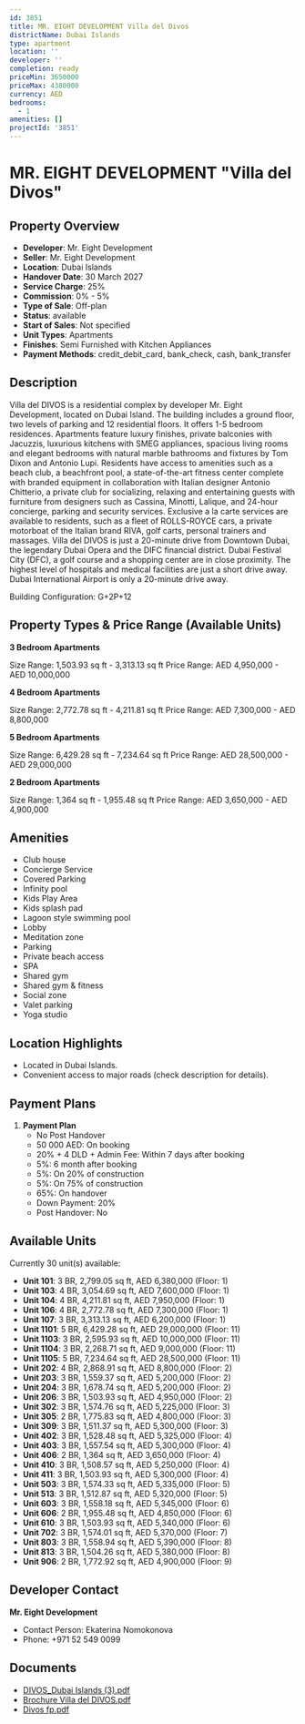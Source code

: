 ```yaml
---
id: 3851
title: MR. EIGHT DEVELOPMENT Villa del Divos
districtName: Dubai Islands
type: apartment
location: ''
developer: ''
completion: ready
priceMin: 3650000
priceMax: 4380000
currency: AED
bedrooms:
  - 1
amenities: []
projectId: '3851'
---
```


# MR. EIGHT DEVELOPMENT "Villa del Divos"

## Property Overview
- **Developer**: Mr. Eight Development
- **Seller**: Mr. Eight Development
- **Location**: Dubai Islands
- **Handover Date**: 30 March 2027
- **Service Charge**: 25%
- **Commission**: 0% - 5%
- **Type of Sale**: Off-plan
- **Status**: available
- **Start of Sales**: Not specified
- **Unit Types**: Apartments
- **Finishes**: Semi Furnished with Kitchen Appliances
- **Payment Methods**: credit_debit_card, bank_check, cash, bank_transfer

## Description
Villa del DIVOS is a residential complex by developer Mr. Eight Development, located on Dubai Island. The building includes a ground floor, two levels of parking and 12 residential floors. It offers 1-5 bedroom residences. Apartments feature luxury finishes, private balconies with Jacuzzis, luxurious kitchens with SMEG appliances, spacious living rooms and elegant bedrooms with natural marble bathrooms and fixtures by Tom Dixon and Antonio Lupi. Residents have access to amenities such as a beach club, a beachfront pool, a state-of-the-art fitness center complete with branded equipment in collaboration with Italian designer Antonio Chitterio, a private club for socializing, relaxing and entertaining guests with furniture from designers such as Cassina, Minotti, Lalique, and 24-hour concierge, parking and security services. Exclusive a la carte services are available to residents, such as a fleet of ROLLS-ROYCE cars, a private motorboat of the Italian brand RIVA, golf carts, personal trainers and massages. Villa del DIVOS is just a 20-minute drive from Downtown Dubai, the legendary Dubai Opera and the DIFC financial district. Dubai Festival City (DFC), a golf course and a shopping center are in close proximity. The highest level of hospitals and medical facilities are just a short drive away. Dubai International Airport is only a 20-minute drive away.

Building Configuration: G+2P+12

## Property Types & Price Range (Available Units)
**3 Bedroom Apartments**

Size Range: 1,503.93 sq ft - 3,313.13 sq ft
Price Range: AED 4,950,000 - AED 10,000,000

**4 Bedroom Apartments**

Size Range: 2,772.78 sq ft - 4,211.81 sq ft
Price Range: AED 7,300,000 - AED 8,800,000

**5 Bedroom Apartments**

Size Range: 6,429.28 sq ft - 7,234.64 sq ft
Price Range: AED 28,500,000 - AED 29,000,000

**2 Bedroom Apartments**

Size Range: 1,364 sq ft - 1,955.48 sq ft
Price Range: AED 3,650,000 - AED 4,900,000

## Amenities
- Club house
- Concierge Service
- Covered Parking
- Infinity pool
- Kids Play Area
- Kids splash pad
- Lagoon style swimming pool
- Lobby
- Meditation zone
- Parking
- Private beach access
- SPA
- Shared gym
- Shared gym & fitness
- Social zone
- Valet parking
- Yoga studio

## Location Highlights
- Located in Dubai Islands.
- Convenient access to major roads (check description for details).

## Payment Plans
1. **Payment Plan**
   - No Post Handover
   - 50 000 AED: On booking
   - 20% + 4 DLD + Admin Fee: Within 7 days after booking
   - 5%: 6 month after booking
   - 5%: On 20% of construction
   - 5%: On 75% of construction
   - 65%: On handover
   - Down Payment: 20%
   - Post Handover: No

## Available Units
Currently 30 unit(s) available:
- **Unit 101**: 3 BR, 2,799.05 sq ft, AED 6,380,000 (Floor: 1)
- **Unit 103**: 4 BR, 3,054.69 sq ft, AED 7,600,000 (Floor: 1)
- **Unit 104**: 4 BR, 4,211.81 sq ft, AED 7,950,000 (Floor: 1)
- **Unit 106**: 4 BR, 2,772.78 sq ft, AED 7,300,000 (Floor: 1)
- **Unit 107**: 3 BR, 3,313.13 sq ft, AED 6,200,000 (Floor: 1)
- **Unit 1101**: 5 BR, 6,429.28 sq ft, AED 29,000,000 (Floor: 11)
- **Unit 1103**: 3 BR, 2,595.93 sq ft, AED 10,000,000 (Floor: 11)
- **Unit 1104**: 3 BR, 2,268.71 sq ft, AED 9,000,000 (Floor: 11)
- **Unit 1105**: 5 BR, 7,234.64 sq ft, AED 28,500,000 (Floor: 11)
- **Unit 202**: 4 BR, 2,868.91 sq ft, AED 8,800,000 (Floor: 2)
- **Unit 203**: 3 BR, 1,559.37 sq ft, AED 5,200,000 (Floor: 2)
- **Unit 204**: 3 BR, 1,678.74 sq ft, AED 5,200,000 (Floor: 2)
- **Unit 206**: 3 BR, 1,503.93 sq ft, AED 4,950,000 (Floor: 2)
- **Unit 302**: 3 BR, 1,574.76 sq ft, AED 5,225,000 (Floor: 3)
- **Unit 305**: 2 BR, 1,775.83 sq ft, AED 4,800,000 (Floor: 3)
- **Unit 309**: 3 BR, 1,511.37 sq ft, AED 5,300,000 (Floor: 3)
- **Unit 402**: 3 BR, 1,528.48 sq ft, AED 5,325,000 (Floor: 4)
- **Unit 403**: 3 BR, 1,557.54 sq ft, AED 5,300,000 (Floor: 4)
- **Unit 406**: 2 BR, 1,364 sq ft, AED 3,650,000 (Floor: 4)
- **Unit 410**: 3 BR, 1,508.57 sq ft, AED 5,250,000 (Floor: 4)
- **Unit 411**: 3 BR, 1,503.93 sq ft, AED 5,300,000 (Floor: 4)
- **Unit 503**: 3 BR, 1,574.33 sq ft, AED 5,335,000 (Floor: 5)
- **Unit 513**: 3 BR, 1,512.87 sq ft, AED 5,320,000 (Floor: 5)
- **Unit 603**: 3 BR, 1,558.18 sq ft, AED 5,345,000 (Floor: 6)
- **Unit 606**: 2 BR, 1,955.48 sq ft, AED 4,850,000 (Floor: 6)
- **Unit 610**: 3 BR, 1,503.93 sq ft, AED 5,340,000 (Floor: 6)
- **Unit 702**: 3 BR, 1,574.01 sq ft, AED 5,370,000 (Floor: 7)
- **Unit 803**: 3 BR, 1,558.94 sq ft, AED 5,390,000 (Floor: 8)
- **Unit 813**: 3 BR, 1,504.26 sq ft, AED 5,380,000 (Floor: 8)
- **Unit 906**: 2 BR, 1,772.92 sq ft, AED 4,900,000 (Floor: 9)

## Developer Contact
**Mr. Eight Development**
- Contact Person: Ekaterina Nomokonova
- Phone: +971 52 549 0099

## Documents
- [DIVOS_Dubai Islands (3).pdf](https://cdn.geniemap.net/2025/01/08/Id5eGnqKlv1au2b97YF3OIR1Dm77tQ9OIuj8g8J9.pdf)
- [Brochure Villa del DIVOS.pdf](https://cdn.geniemap.net/2025/01/20/DjHbp5WT5LIqGJXE79TEWFXEJD3IoELsOgPDrtyL.pdf)
- [Divos fp.pdf](https://cdn.geniemap.net/2025/03/12/2Q64lLC3Gx8EmLvWQAHF85z5dhpUsQIKajg1ECcS.pdf)
